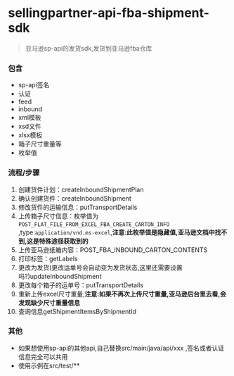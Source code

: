 # sellingpartner-api-fba-shipment-sdk
> 亚马逊sp-api的发货sdk,发货到亚马逊fba仓库
> 
### 包含
- sp-api签名
- 认证
- feed
- inbound
- xml模板
- xsd文件
- xlsx模板
- 箱子尺寸重量等
- 枚举值

### 流程/步骤
1. 创建货件计划：createInboundShipmentPlan
2. 确认创建货件：createInboundShipment
3. 修改货件的运输信息：putTransportDetails
4. 上传箱子尺寸信息：枚举值为`POST_FLAT_FILE_FROM_EXCEL_FBA_CREATE_CARTON_INFO` ,type:`application/vnd.ms-excel`,**注意:此枚举值是隐藏值,亚马逊文档中找不到,这是特殊途径获取到的**
5. 上传亚马逊纸箱内容：POST_FBA_INBOUND_CARTON_CONTENTS
6. 打印标签：getLabels
7. 更改为发货(更改运单号会自动变为发货状态,这里还需要设置吗?)updateInboundShipment
8. 更改每个箱子的运单号：putTransportDetails
9. 重新上传excel尺寸重量,**注意:如果不再次上传尺寸重量,亚马逊后台里去看,会发现缺少尺寸重量信息**
10. 查询信息getShipmentItemsByShipmentId

### 其他
- 如果想使用sp-api的其他api,自己替换src/main/java/api/xxx ,签名或者认证信息完全可以共用
- 使用示例在src/test/**
